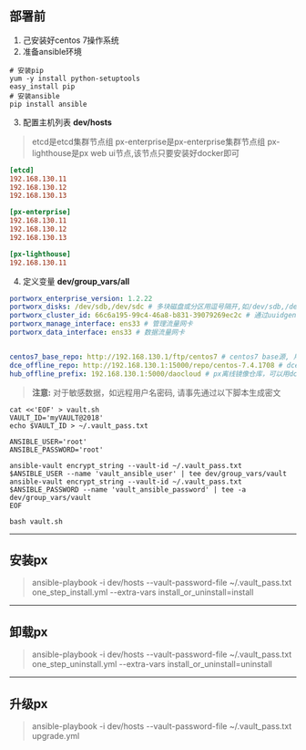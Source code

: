## 部署前 ##
1. 己安装好centos 7操作系统
2. 准备ansible环境

``` shell
# 安装pip
yum -y install python-setuptools
easy_install pip
# 安装ansible
pip install ansible
```

3. 配置主机列表
**dev/hosts**  
> etcd是etcd集群节点组
> px-enterprise是px-enterprise集群节点组
> px-lighthouse是px web ui节点,该节点只要安装好docker即可
``` ini
[etcd]
192.168.130.11
192.168.130.12
192.168.130.13

[px-enterprise]
192.168.130.11
192.168.130.12
192.168.130.13

[px-lighthouse]
192.168.130.11
```
4. 定义变量
**dev/group_vars/all**
``` yaml
portworx_enterprise_version: 1.2.22
portworx_disks: /dev/sdb,/dev/sdc # 多块磁盘或分区用逗号隔开,如/dev/sdb,/dev/sdc1,/dev/sdc2
portworx_cluster_id: 66c6a195-99c4-46a8-b831-39079269ec2c # 通过uuidgen命令生成
portworx_manage_interface: ens33 # 管理流量网卡
portworx_data_interface: ens33 # 数据流量网卡


centos7_base_repo: http://192.168.130.1/ftp/centos7 # centos7 base源, 用来安装px依赖kernel-devel,kernel-headers
dce_offline_repo: http://192.168.130.1:15000/repo/centos-7.4.1708 # dce离线yum源,提供docker,ntp等软件包
hub_offline_prefix: 192.168.130.1:5000/daocloud # px离线镜像仓库，可以用dce内建镜像仓库，也可以自行搭建，甚至可以直接将镜像push到dce离线源中来作为px离线镜像仓库。dce-plugin-proxy,influxdb,px-lighthouse都使用latest版本
```
> **注意:** 对于敏感数据，如远程用户名密码, 请事先通过以下脚本生成密文
``` shell
cat <<'EOF' > vault.sh
VAULT_ID='myVAULT@2018'
echo $VAULT_ID > ~/.vault_pass.txt

ANSIBLE_USER='root'
ANSIBLE_PASSWORD='root'

ansible-vault encrypt_string --vault-id ~/.vault_pass.txt $ANSIBLE_USER --name 'vault_ansible_user' | tee dev/group_vars/vault
ansible-vault encrypt_string --vault-id ~/.vault_pass.txt $ANSIBLE_PASSWORD --name 'vault_ansible_password' | tee -a dev/group_vars/vault
EOF

bash vault.sh
```





-------------------------------------------------------------------------------
## 安装px ##
> ansible-playbook -i dev/hosts --vault-password-file ~/.vault_pass.txt one_step_install.yml --extra-vars install_or_uninstall=install





-------------------------------------------------------------------------------
## 卸载px ##
> ansible-playbook -i dev/hosts --vault-password-file ~/.vault_pass.txt one_step_uninstall.yml --extra-vars install_or_uninstall=uninstall





-------------------------------------------------------------------------------
## 升级px ##
> ansible-playbook -i dev/hosts --vault-password-file ~/.vault_pass.txt upgrade.yml
